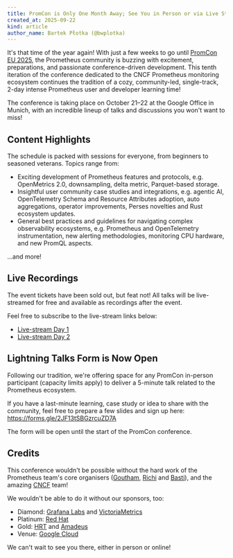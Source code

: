 ```yaml
---
title: PromCon is Only One Month Away; See You in Person or via Live Stream!
created_at: 2025-09-22
kind: article
author_name: Bartek Płotka (@bwplotka)
---
```


It's that time of the year again! With just a few weeks to go until [PromCon EU 2025](https://promcon.io/2025-munich/), the Prometheus community is buzzing with excitement, preparations, and passionate conference-driven development. This tenth iteration of the conference dedicated to the CNCF Prometheus monitoring ecosystem continues the tradition of a cozy, community-led, single-track, 2-day intense Prometheus user and developer learning time!

The conference is taking place on October 21–22 at the Google Office in Munich, with an incredible lineup of talks and discussions you won't want to miss!

## Content Highlights

The schedule is packed with sessions for everyone, from beginners to seasoned veterans. Topics range from:

* Exciting development of Prometheus features and protocols, e.g. OpenMetrics 2.0, downsampling, delta metric, Parquet-based storage.
* Insightful user community case studies and integrations, e.g. agentic AI, OpenTelemetry Schema and Resource Attributes adoption, auto aggregations, operator improvements, Perses novelties and Rust ecosystem updates.
* General best practices and guidelines for navigating complex observability ecosystems, e.g. Prometheus and OpenTelemetry instrumentation, new alerting methodologies, monitoring CPU hardware, and new PromQL aspects.

...and more!

## Live Recordings

The event tickets have been sold out, but feat not! All talks will be live-streamed for free and available as recordings after the event.

Feel free to subscribe to the live-stream links below:

* [Live-stream Day 1](https://youtube.com/live/8h99_mfY6U4?feature=share)
* [Live-stream Day 2](https://youtube.com/live/SzSUa5y7Ji0?feature=share)

## Lightning Talks Form is Now Open

Following our tradition, we're offering space for any PromCon in-person participant (capacity limits apply) to deliver a 5-minute talk related to the Prometheus ecosystem.

If you have a last-minute learning, case study or idea to share with the community, feel free to prepare a few slides and sign up here: <https://forms.gle/2JF13tSBGzrcuZD7A>

The form will be open until the start of the PromCon conference.

## Credits

This conference wouldn't be possible without the hard work of the Prometheus team's core organisers ([Goutham](https://github.com/gouthamve), [Richi](https://github.com/richiH) and [Basti](https://github.com/bastischubert)), and the amazing [CNCF](https://www.cncf.io/) team!

We wouldn't be able to do it without our sponsors, too:

* Diamond: [Grafana Labs](https://grafana.com/) and [VictoriaMetrics](https://victoriametrics.com/)
* Platinum: [Red Hat](https://www.redhat.com/)
* Gold: [HRT](https://www.hudsonrivertrading.com/) and [Amadeus](https://amadeus.com/)
* Venue: [Google Cloud](https://cloud.google.com/stackdriver/docs/managed-prometheus)

We can't wait to see you there, either in person or online!
